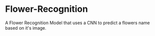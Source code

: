 # Flower-Recognition
A Flower Recognition Model that uses a CNN to predict a flowers name based on it's image.

